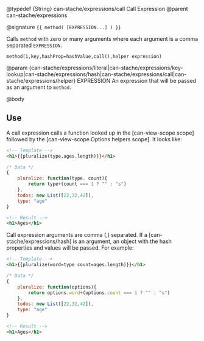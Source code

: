 @typedef {String} can-stache/expressions/call Call Expression
@parent can-stache/expressions


@signature `{{ method( [EXPRESSION...] ) }}`

Calls `method` with zero or many arguments where each argument
is a comma separated
`EXPRESSION`.

```
method(1,key,hashProp=hashValue,call(),helper expression)
```


@param {can-stache/expressions/literal|can-stache/expressions/key-lookup|can-stache/expressions/hash|can-stache/expressions/call|can-stache/expressions/helper} EXPRESSION An expression that will be passed as an argument
to `method`.


@body

## Use

A call expression calls a function looked up in the [can-view-scope scope] followed by
the [can-view-scope.Options helpers scope]. It looks like:

```html
<!-- Template -->
<h1>{{pluralize(type,ages.length)}}</h1>
```

```js
/* Data */
{
	pluralize: function(type, count){
		return type+(count === 1 ? "" : "s")
	},
	todos: new List([22,32,42]),
	type: "age"
}
```

```html
<!-- Result -->
<h1>Ages</h1>
```

Call expression arguments are comma (,) separated.  If a [can-stache/expressions/hash] is an argument,
an object with the hash properties and values will be passed. For example:

```html
<!-- Template -->
<h1>{{pluralize(word=type count=ages.length)}}</h1>
```

```js
/* Data */
{
	pluralize: function(options){
		return options.word+(options.count === 1 ? "" : "s")
	},
	todos: new List([22,32,42]),
	type: "age"
}
```

```html
<!-- Result -->
<h1>Ages</h1>
```
